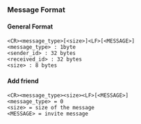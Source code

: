 ### Message Format ###
#### General Format ####
```
<CR><message_type>[<size>]<LF>[<MESSAGE>]
<message_type> : 1byte
<sender_id> : 32 bytes
<received_id> : 32 bytes
<size> : 8 bytes
```

#### Add friend ####
```
<CR><message_type><size><LF>[<MESSAGE>]
<message_type> = 0
<size> = size of the message
<MESSAGE> = invite message
```
